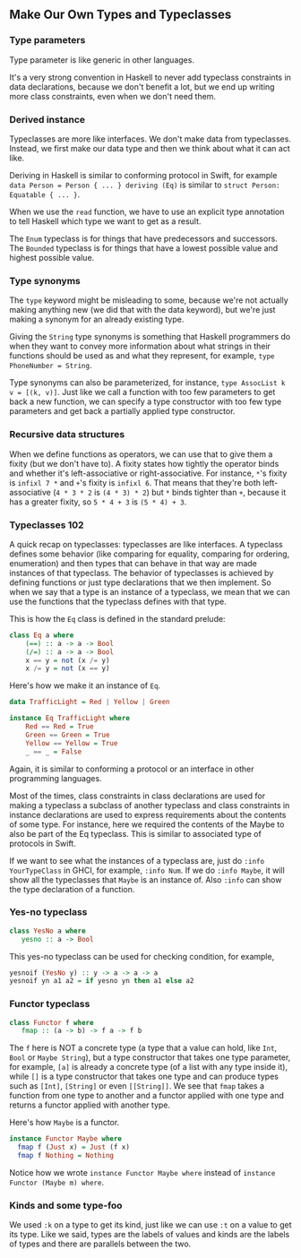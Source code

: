 ## Make Our Own Types and Typeclasses

### Type parameters
Type parameter is like generic in other languages.

It's a very strong convention in Haskell to never add typeclass constraints in data declarations,
because we don't benefit a lot, but we end up writing more class constraints, even when we don't need them. 

### Derived instance
Typeclasses are more like interfaces. We don't make data from typeclasses. Instead, we first make our data type and then we think about what it can act like.

Deriving in Haskell is similar to conforming protocol in Swift, for example `data Person = Person { ... } deriving (Eq)` is similar to `struct Person: Equatable { ... }`.

When we use the `read` function, we have to use an explicit type annotation to tell Haskell which type we want to get as a result.

The `Enum` typeclass is for things that have predecessors and successors. The `Bounded` typeclass is for things that have a lowest possible value and highest possible value.

### Type synonyms
The `type` keyword might be misleading to some, because we're not actually making anything new (we did that with the data keyword), but we're just making a synonym for an already existing type.

Giving the `String` type synonyms is something that Haskell programmers do when they want to convey more information about what strings in their functions should be used as and what they represent, for example, `type PhoneNumber = String`.

Type synonyms can also be parameterized, for instance, `type AssocList k v = [(k, v)]`. Just like we call a function with too few parameters to get back a new function, we can specify a type constructor with too few type parameters and get back a partially applied type constructor.

### Recursive data structures
When we define functions as operators, we can use that to give them a fixity (but we don't have to). A fixity states how tightly the operator binds and whether it's left-associative or right-associative. For instance, `*`'s fixity is `infixl 7 *` and `+`'s fixity is `infixl 6`. That means that they're both left-associative (`4 * 3 * 2` is `(4 * 3) * 2`) but `*` binds tighter than `+`, because it has a greater fixity, so `5 * 4 + 3` is `(5 * 4) + 3`.

### Typeclasses 102
A quick recap on typeclasses: typeclasses are like interfaces. A typeclass defines some behavior (like comparing for equality, comparing for ordering, enumeration) and then types that can behave in that way are made instances of that typeclass. The behavior of typeclasses is achieved by defining functions or just type declarations that we then implement. So when we say that a type is an instance of a typeclass, we mean that we can use the functions that the typeclass defines with that type.

This is how the `Eq` class is defined in the standard prelude:
```Haskell
class Eq a where  
    (==) :: a -> a -> Bool  
    (/=) :: a -> a -> Bool  
    x == y = not (x /= y)  
    x /= y = not (x == y)
```

Here's how we make it an instance of `Eq`.
```Haskell
data TrafficLight = Red | Yellow | Green

instance Eq TrafficLight where  
    Red == Red = True  
    Green == Green = True  
    Yellow == Yellow = True  
    _ == _ = False
```
Again, it is similar to conforming a protocol or an interface in other programming languages.

Most of the times, class constraints in class declarations are used for making a typeclass a subclass of another typeclass and class constraints in instance declarations are used to express requirements about the contents of some type. For instance, here we required the contents of the Maybe to also be part of the Eq typeclass. This is similar to associated type of protocols in Swift.

 If we want to see what the instances of a typeclass are, just do `:info YourTypeClass` in GHCI, for example, `:info Num`. If we do `:info Maybe`, it will show all the typeclasses that `Maybe` is an instance of. Also `:info` can show the type declaration of a function.

 ### Yes-no typeclass
 ```Haskell
 class YesNo a where
    yesno :: a -> Bool
 ```
 This yes-no typeclass can be used for checking condition, for example,
 ```Haskell
 yesnoif (YesNo y) :: y -> a -> a -> a
 yesnoif yn a1 a2 = if yesno yn then a1 else a2
 ```

 ### Functor typeclass
 ```Haskell
 class Functor f where  
    fmap :: (a -> b) -> f a -> f b 
 ```
  The `f` here is NOT a concrete type (a type that a value can hold, like `Int`, `Bool` or `Maybe String`), but a type constructor that takes one type parameter, for example, `[a]` is already a concrete type (of a list with any type inside it), while `[]` is a type constructor that takes one type and can produce types such as `[Int]`, `[String]` or even `[[String]]`. We see that `fmap` takes a function from one type to another and a functor applied with one type and returns a functor applied with another type.

  Here's how `Maybe` is a functor.
  ```Haskell
  instance Functor Maybe where  
    fmap f (Just x) = Just (f x)  
    fmap f Nothing = Nothing
  ```
  Notice how we wrote `instance Functor Maybe where` instead of `instance Functor (Maybe m) where`.

  ### Kinds and some type-foo
  We used `:k` on a type to get its kind, just like we can use `:t` on a value to get its type. Like we said, types are the labels of values and kinds are the labels of types and there are parallels between the two.